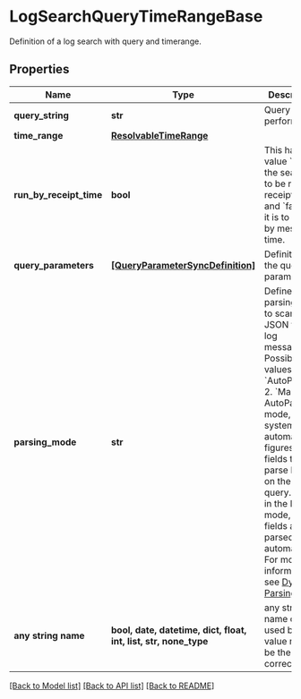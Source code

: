 # LogSearchQueryTimeRangeBase

Definition of a log search with query and timerange.

## Properties
Name | Type | Description | Notes
------------ | ------------- | ------------- | -------------
**query_string** | **str** | Query to perform. | 
**time_range** | [**ResolvableTimeRange**](ResolvableTimeRange.md) |  | 
**run_by_receipt_time** | **bool** | This has the value &#x60;true&#x60; if the search is to be run by receipt time and &#x60;false&#x60; if it is to be run by message time. | [optional]  if omitted the server will use the default value of False
**query_parameters** | [**[QueryParameterSyncDefinition]**](QueryParameterSyncDefinition.md) | Definition of the query parameters. | [optional] 
**parsing_mode** | **str** | Define the parsing mode to scan the JSON format log messages. Possible values are:   1. &#x60;AutoParse&#x60;   2. &#x60;Manual&#x60; In AutoParse mode, the system automatically figures out fields to parse based on the search query. While in the Manual mode, no fields are parsed out automatically. For more information see [Dynamic Parsing](https://help.sumologic.com/?cid&#x3D;0011). | [optional]  if omitted the server will use the default value of "Manual"
**any string name** | **bool, date, datetime, dict, float, int, list, str, none_type** | any string name can be used but the value must be the correct type | [optional]

[[Back to Model list]](../README.md#documentation-for-models) [[Back to API list]](../README.md#documentation-for-api-endpoints) [[Back to README]](../README.md)


